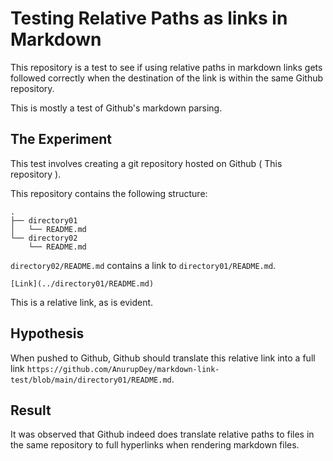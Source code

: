 # Testing Relative Paths as links in Markdown

This repository is a test to see if using relative paths in markdown links
gets followed correctly when the destination of the link is within the same
Github repository. 

This is mostly a test of Github's markdown parsing.

## The Experiment

This test involves creating a git repository hosted on Github ( This 
repository ).

This repository contains the following structure:
```
.
├── directory01
│   └── README.md
└── directory02
    └── README.md
```

`directory02/README.md` contains a link to `directory01/README.md`.
```
[Link](../directory01/README.md)
```

This is a relative link, as is evident.

## Hypothesis

When pushed to Github, Github should translate this relative link into a full
link `https://github.com/AnurupDey/markdown-link-test/blob/main/directory01/README.md`.

## Result

It was observed that Github indeed does translate relative paths to files in 
the same repository to full hyperlinks when rendering markdown files.
